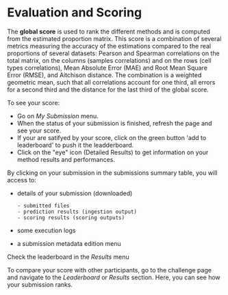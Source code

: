 # Evaluation and Scoring   
                           
The **global score** is used to rank the different methods and is computed from the estimated proportion matrix. This score is a combination of several metrics measuring the accuracy of the estimations compared to the real proportions of several datasets: Pearson and Spearman correlations on the total matrix, on the columns (samples correlations) and on the rows (cell types correlations), Mean Absolute Error (MAE) and Root Mean Square Error (RMSE), and Aitchison distance. The combination is a weighted geometric mean, such that all correlations account for one third, all errors for a second third and the distance for the last third of the global score.

To see your score:

  - Go on *My Submission* menu.
  - When the status of your submission is finished, refresh the page and see your score.
  - If your are satifyed by your score, click on the green button 'add to leaderboard' to push it the leadderboard.
  - Click on the "eye" icon (Detailed Results) to get information on your method results and performances.
  
By clicking on your submission in the submissions summary table, you will access to:

  - details of your submission (downloaded)

    	- submitted files
    	- prediction results (ingestion output) 
     	- scoring results (scoring outputs) 
  
  - some execution logs
  - a submission metadata edition menu
  
Check the leaderboard in the *Results*  menu

To compare your score with other participants, go to the challenge page and navigate to the *Leaderboard* or *Results* section. 
Here, you can see how your submission ranks.
